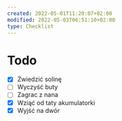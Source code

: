 ```yaml
---
created: 2022-05-01T11:20:07+02:00
modified: 2022-05-03T06:51:10+02:00
type: Checklist
---
```


# Todo

- [x] Zwiedzić solinę
- [ ] Wyczyść buty 
- [ ] Zagrac z nana 
- [x] Wziąć od taty akumulatorki
- [x] Wyjść na dwór
